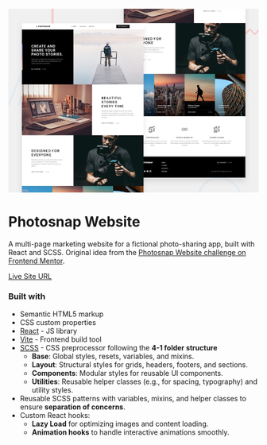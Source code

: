 ![](./preview.jpg)
# Photosnap Website
A multi-page marketing website for a fictional photo-sharing app, built with React and SCSS. Original idea from the [Photosnap Website challenge on Frontend Mentor](https://www.frontendmentor.io/challenges/photosnap-multipage-website-nMDSrNmNW).

[Live Site URL](https://photosnap-react-website.netlify.app/)


### Built with

- Semantic HTML5 markup
- CSS custom properties
- [React](https://reactjs.org/) - JS library
- [Vite](https://vitejs.dev/) - Frontend build tool
- [SCSS](https://sass-lang.com/) - CSS preprocessor following the **4-1 folder structure**
  - **Base**: Global styles, resets, variables, and mixins.
  - **Layout**: Structural styles for grids, headers, footers, and sections.
  - **Components**: Modular styles for reusable UI components.
  - **Utilities**: Reusable helper classes (e.g., for spacing, typography) and utility styles.
- Reusable SCSS patterns with variables, mixins, and helper classes to ensure **separation of concerns**.
- Custom React hooks:
  - **Lazy Load** for optimizing images and content loading.
  - **Animation hooks** to handle interactive animations smoothly.
